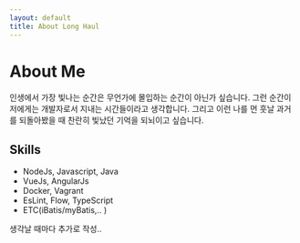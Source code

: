 ```yaml
---
layout: default
title: About Long Haul
---
```


<div class="post">
	<h1 class="pageTitle">About Me</h1>
	<p class="intro">인생에서 가장 빛나는 순간은 무언가에 몰입하는 순간이 아닌가 싶습니다. 그런 순간이 저에게는 개발자로서 지내는 시간들이라고 생각합니다. 그리고 이런 나를 먼 훗날 과거를 되돌아봤을 때 찬란히 빛났던 기억을 되뇌이고 싶습니다.</p>
	<h2>Skills</h2>
	<ul>
		<li>NodeJs, Javascript, Java</li>
		<li>VueJs, AngularJs</li>
		<li>Docker, Vagrant</li>
		<li>EsLint, Flow, TypeScript</li>
		<li>ETC(iBatis/myBatis,.. )</li>
	</ul>
	생각날 때마다 추가로 작성..
</div>
